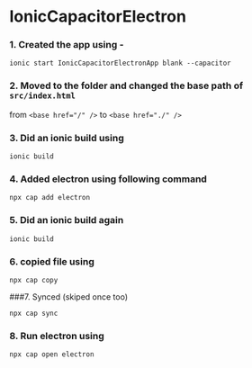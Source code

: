 # IonicCapacitorElectron

### 1. Created the app using - 
```
ionic start IonicCapacitorElectronApp blank --capacitor
```
### 2. Moved to the folder and changed the base path of `src/index.html` 
from `<base href="/" />` to `<base href="./" />`

### 3. Did an ionic build using
```
ionic build
```
### 4. Added electron using following command
```
npx cap add electron
```
### 5. Did an ionic build again
```
ionic build
```
### 6. copied file using
```
npx cap copy
```
###7. Synced (skiped once too)
```
npx cap sync

```
### 8. Run electron using
```
npx cap open electron
```

